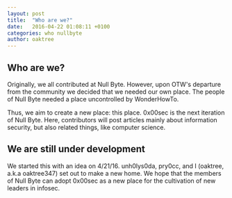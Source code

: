 ```yaml
---
layout: post
title:  "Who are we?"
date:   2016-04-22 01:08:11 +0100
categories: who nullbyte
author: oaktree
---
```

## Who are we?
Originally, we all contributed at Null Byte. However, upon OTW's departure from the community we decided that we needed our own place. The people of Null Byte needed a place uncontrolled by WonderHowTo.

Thus, we aim to create a new place: this place. 0x00sec is the next iteration of Null Byte. Here, contributors will post articles mainly about information security, but also related things, like computer science.

## We are still under development

We started this with an idea on 4/21/16. unh0lys0da, pry0cc, and I (oaktree, a.k.a oaktree347) set out to make a new home. We hope that the members of Null Byte can adopt 0x00sec as a new place for the cultivation of new leaders in infosec.

